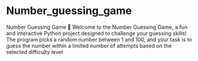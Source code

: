# Number_guessing_game

Number Guessing Game 🎯
Welcome to the Number Guessing Game, a fun and interactive Python project designed to challenge your guessing skills! The program picks a random number between 1 and 100, and your task is to guess the number within a limited number of attempts based on the selected difficulty level
